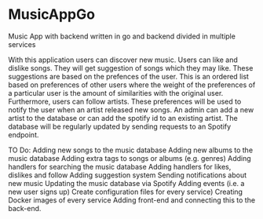 # MusicAppGo
Music App with backend written in go and backend divided in multiple services

With this application users can discover new music. Users can like and dislike songs. They will get suggestion of songs which they may like. These suggestions are based on the prefences of the user. This is an ordered list based on preferences of other users where the weight of the preferences of a particular user is the amount of similarities with the original user. Furthermore, users can follow artists. These preferences will be used to notify the user when an artist released new songs. An admin can add a new artist to the database or can add the spotify id to an existing artist. The database will be regularly updated by sending requests to an Spotify endpoint.

TO Do:
    Adding new songs to the music database
    Adding new albums to the music database
    Adding extra tags to songs or albums (e.g. genres)
    Adding handlers for searching the music database
    Adding handlers for likes, dislikes and follow
    Adding suggestion system
    Sending notifications about new music
    Updating the music database via Spotify
    Adding events (i.e. a new user signs up)
    Create configuration files for every service)
    Creating Docker images of every service
    Adding front-end and connecting this to the back-end.
